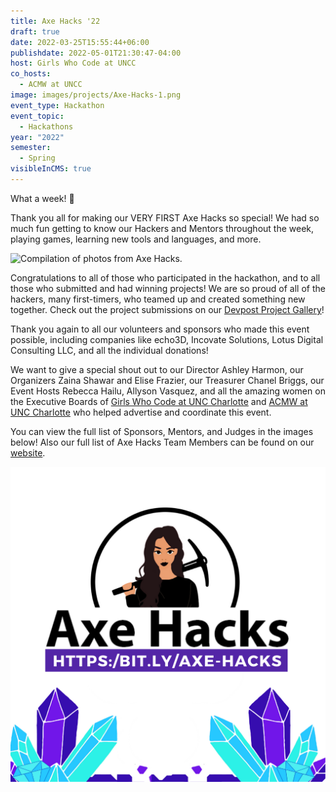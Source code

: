 ```yaml
---
title: Axe Hacks '22
draft: true
date: 2022-03-25T15:55:44+06:00
publishdate: 2022-05-01T21:30:47-04:00
host: Girls Who Code at UNCC
co_hosts:
  - ACMW at UNCC
image: images/projects/Axe-Hacks-1.png
event_type: Hackathon
event_topic:
  - Hackathons
year: "2022"
semester:
  - Spring
visibleInCMS: true
---
```

What a week! 🎉

Thank you all for making our VERY FIRST Axe Hacks so special! We had so much fun getting to know our Hackers and Mentors throughout the week, playing games, learning new tools and languages, and more.

![Compilation of photos from Axe Hacks.](/Girls-Who-Code-at-UNCC/images/axehacksrecap.jpeg "Axe Hacks Recap")

Congratulations to all of those who participated in the hackathon, and to all those who submitted and had winning projects! We are so proud of all of the hackers, many first-timers, who teamed up and created something new together. Check out the project submissions on our [Devpost Project Gallery](https://lnkd.in/db5SMS2G)!

Thank you again to all our volunteers and sponsors who made this event possible, including companies like echo3D, Incovate Solutions, Lotus Digital Consulting LLC, and all the individual donations!

We want to give a special shout out to our Director Ashley Harmon, our Organizers Zaina Shawar and Elise Frazier, our Treasurer Chanel Briggs, our Event Hosts Rebecca Hailu, Allyson Vasquez, and all the amazing women on the Executive Boards of [Girls Who Code at UNC Charlotte](https://www.instagram.com/girlswhocode_uncc/) and [ACMW at UNC Charlotte](https://www.instagram.com/acmw_uncc/) who helped advertise and coordinate this event.

You can view the full list of Sponsors, Mentors, and Judges in the images below! Also our full list of Axe Hacks Team Members can be found on our [website](https://bit.ly/axe-hacks).



![Axe Hacks](../../images/projects/Axe-Hacks-1.png)